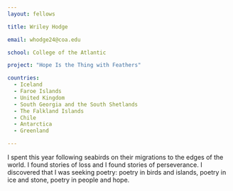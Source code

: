 ```yaml
---
layout: fellows

title: Wriley Hodge

email: whodge24@coa.edu

school: College of the Atlantic

project: "Hope Is the Thing with Feathers"

countries:
  - Iceland
  - Faroe Islands
  - United Kingdom
  - South Georgia and the South Shetlands
  - The Falkland Islands
  - Chile
  - Antarctica
  - Greenland

---
```


I spent this year following seabirds on their migrations to the edges of the world. I found stories of loss and I found stories of perseverance. I discovered that I was seeking poetry: poetry in birds and islands, poetry in ice and stone, poetry in people and hope.
